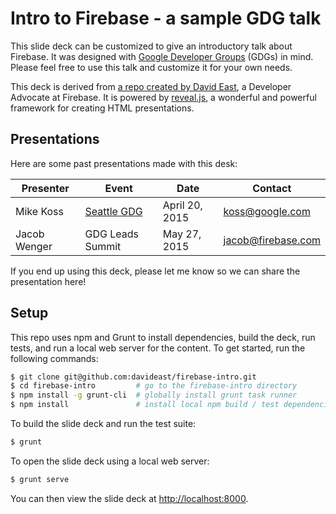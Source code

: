 # Intro to Firebase - a sample GDG talk

This slide deck can be customized to give an introductory talk about Firebase. It was designed with
[Google Developer Groups](https://developers.google.com/groups/) (GDGs) in mind. Please feel free to
use this talk and customize it for your own needs.

This deck is derived from [a repo created by David East](https://github.com/davideast/firebase-intro),
a Developer Advocate at Firebase. It is powered by [reveal.js](http://lab.hakim.se/reveal-js), a
wonderful and powerful framework for creating HTML presentations.


## Presentations

Here are some past presentations made with this desk:

| Presenter | Event | Date | Contact |
| --------- | ----- | ---- | ------- |
| Mike Koss | [Seattle GDG](https://plus.sandbox.google.com/events/cp5b162fccbtrk4l3ah2blb5je8) | April 20, 2015 | koss@google.com |
| Jacob Wenger | GDG Leads Summit | May 27, 2015 | jacob@firebase.com |

If you end up using this deck, please let me know so we can share the presentation here!


## Setup

This repo uses npm and Grunt to install dependencies, build the deck, run tests, and run a local web
server for the content. To get started, run the following commands:

```bash
$ git clone git@github.com:davideast/firebase-intro.git
$ cd firebase-intro         # go to the firebase-intro directory
$ npm install -g grunt-cli  # globally install grunt task runner
$ npm install               # install local npm build / test dependencies
```

To build the slide deck and run the test suite:

```bash
$ grunt
```

To open the slide deck using a local web server:

```bash
$ grunt serve
```

You can then view the slide deck at [http://localhost:8000](http://localhost:8000).
